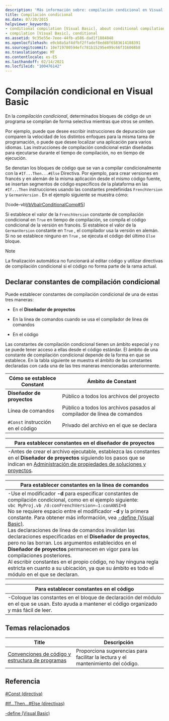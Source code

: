 ```yaml
---
description: 'Más información sobre: compilación condicional en Visual Basic'
title: Compilación condicional
ms.date: 07/20/2015
helpviewer_keywords:
- conditional compilation [Visual Basic], about conditional compilation
- compilation [Visual Basic], conditional
ms.assetid: 9c35e55e-7eee-44fb-a586-dad1f1884848
ms.openlocfilehash: e9cb8a5af4dfbf2ffadef8edd8f6583614188391
ms.sourcegitcommit: 10e719780594efc781b15295e499c66f316068b8
ms.translationtype: MT
ms.contentlocale: es-ES
ms.lasthandoff: 02/14/2021
ms.locfileid: "100476142"
---
```

# <a name="conditional-compilation-in-visual-basic"></a>Compilación condicional en Visual Basic

En la *compilación condicional*, determinados bloques de código de un programa se compilan de forma selectiva mientras que otros se omiten.  
  
 Por ejemplo, puede que desee escribir instrucciones de depuración que comparen la velocidad de los distintos enfoques para la misma tarea de programación, o puede que desee localizar una aplicación para varios idiomas. Las instrucciones de compilación condicional están diseñadas para ejecutarse durante el tiempo de compilación, no en tiempo de ejecución.  
  
 Se denotan los bloques de código que se van a compilar condicionalmente con la `#If...Then...#Else` Directiva. Por ejemplo, para crear versiones en francés y en alemán de la misma aplicación desde el mismo código fuente, se insertan segmentos de código específicos de la plataforma en las `#If...Then` instrucciones usando las constantes predefinidas `FrenchVersion` y `GermanVersion` . En el ejemplo siguiente se muestra cómo:  
  
 [!code-vb[VbVbalrConditionalComp#5](~/samples/snippets/visualbasic/VS_Snippets_VBCSharp/VbVbalrConditionalComp/VB/Class1.vb#5)]  
  
 Si establece el valor de la `FrenchVersion` constante de compilación condicional en `True` en tiempo de compilación, se compila el código condicional de la versión en francés. Si establece el valor de la `GermanVersion` constante en `True` , el compilador usa la versión en alemán. Si no se establece ninguno en `True` , se ejecuta el código del último `Else` bloque.  
  
> [!NOTE]
> La finalización automática no funcionará al editar código y utilizar directivas de compilación condicional si el código no forma parte de la rama actual.  
  
## <a name="declaring-conditional-compilation-constants"></a>Declarar constantes de compilación condicional  

 Puede establecer constantes de compilación condicional de una de estas tres maneras:  
  
- En el **Diseñador de proyectos**  
  
- En la línea de comandos cuando se usa el compilador de línea de comandos  
  
- En el código  
  
 Las constantes de compilación condicional tienen un ámbito especial y no se puede tener acceso a ellas desde el código estándar. El ámbito de una constante de compilación condicional depende de la forma en que se establece. En la tabla siguiente se muestra el ámbito de las constantes declaradas con cada una de las tres maneras mencionadas anteriormente.  
  
|Cómo se establece Constant|Ámbito de Constant|  
|---|---|  
|**Diseñador de proyectos**|Público a todos los archivos del proyecto|  
|Línea de comandos|Público a todos los archivos pasados al compilador de línea de comandos|  
|`#Const` instrucción en el código|Privado del archivo en el que se declara|  
  
|Para establecer constantes en el diseñador de proyectos|  
|---|  
|-Antes de crear el archivo ejecutable, establezca las constantes en el **Diseñador de proyectos** siguiendo los pasos que se indican en [Administración de propiedades de soluciones y proyectos](/visualstudio/ide/managing-project-and-solution-properties).|  
  
|Para establecer constantes en la línea de comandos|  
|---|  
|-Use el modificador **-d** para especificar constantes de compilación condicional, como en el ejemplo siguiente:<br />     `vbc MyProj.vb /d:conFrenchVersion=–1:conANSI=0`<br />     No se requiere espacio entre el modificador **-d** y la primera constante. Para obtener más información, vea [-define (Visual Basic)](../../reference/command-line-compiler/define.md).<br />     Las declaraciones de línea de comandos invalidan las declaraciones especificadas en el **Diseñador de proyectos**, pero no las borran. Los argumentos establecidos en el **Diseñador de proyectos** permanecen en vigor para las compilaciones posteriores.<br />     Al escribir constantes en el propio código, no hay ninguna regla estricta en cuanto a su ubicación, ya que su ámbito es todo el módulo en el que se declaran.|  
  
|Para establecer constantes en el código|  
|---|  
|-Coloque las constantes en el bloque de declaración del módulo en el que se usan. Esto ayuda a mantener el código organizado y más fácil de leer.|  
  
## <a name="related-topics"></a>Temas relacionados  
  
|Title|Descripción|  
|---|---|  
|[Convenciones de código y estructura de programas](program-structure-and-code-conventions.md)|Proporciona sugerencias para facilitar la lectura y el mantenimiento del código.|  
  
## <a name="reference"></a>Referencia  

 [#Const (directiva)](../../language-reference/directives/const-directive.md)  
  
 [#If...Then...#Else (directivas)](../../language-reference/directives/if-then-else-directives.md)  
  
 [-define (Visual Basic)](../../reference/command-line-compiler/define.md)
